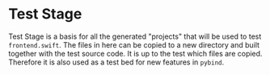 # Test Stage #

Test Stage is a basis for all the generated "projects" that will be used to test `frontend.swift`. The files in here can be copied to a new directory and built together with the test source code. It is up to the test which files are copied. Therefore it is also used as a test bed for new features in `pybind`.

